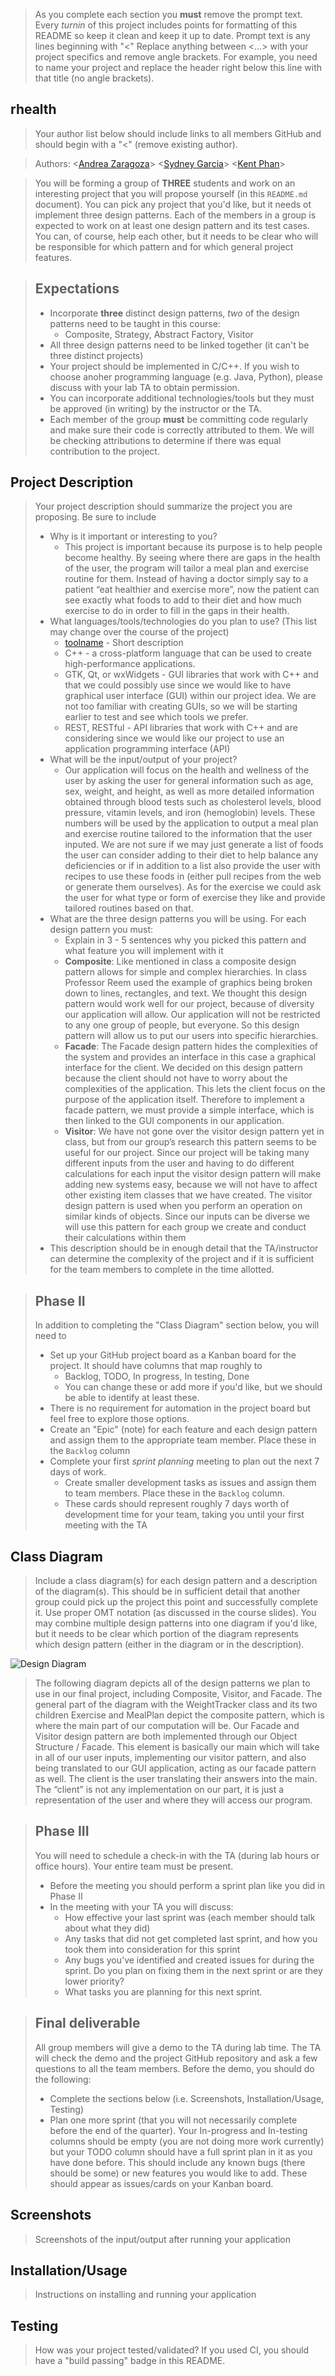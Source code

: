  > As you complete each section you **must** remove the prompt text. Every *turnin* of this project includes points for formatting of this README so keep it clean and keep it up to date. 
 > Prompt text is any lines beginning with "\<"
 > Replace anything between \<...\> with your project specifics and remove angle brackets. For example, you need to name your project and replace the header right below this line with that title (no angle brackets). 
## rhealth
 > Your author list below should include links to all members GitHub and should begin with a "\<" (remove existing author).
 
 > Authors: \<[Andrea Zaragoza](https://github.com/AndreaZaragoza)\> \<[Sydney Garcia](https://github.com/supersydney22)\> \<[Kent Phan](https://github.com/Moltenfuzzy)\>
 
 > You will be forming a group of **THREE** students and work on an interesting project that you will propose yourself (in this `README.md` document). You can pick any project that you'd like, but it needs ot implement three design patterns. Each of the members in a group is expected to work on at least one design pattern and its test cases. You can, of course, help each other, but it needs to be clear who will be responsible for which pattern and for which general project features.
 
 > ## Expectations
 > * Incorporate **three** distinct design patterns, *two* of the design patterns need to be taught in this course:
 >   * Composite, Strategy, Abstract Factory, Visitor
 > * All three design patterns need to be linked together (it can't be three distinct projects)
 > * Your project should be implemented in C/C++. If you wish to choose anoher programming language (e.g. Java, Python), please discuss with your lab TA to obtain permission.
 > * You can incorporate additional technologies/tools but they must be approved (in writing) by the instructor or the TA.
 > * Each member of the group **must** be committing code regularly and make sure their code is correctly attributed to them. We will be checking attributions to determine if there was equal contribution to the project.

## Project Description
 > Your project description should summarize the project you are proposing. Be sure to include
 > * Why is it important or interesting to you?
 >   * This project is important because its purpose is to help people become healthy. By seeing where there are gaps in the health of the user, the program will tailor a meal plan and exercise routine for them. Instead of having a doctor simply say to a patient “eat healthier and exercise more”, now the patient can see exactly what foods to add to their diet and how much exercise to do in order to fill in the gaps in their health.
 > * What languages/tools/technologies do you plan to use? (This list may change over the course of the project)
 >   * [toolname](link) - Short description
 >   * C++ - a cross-platform language that can be used to create high-performance applications.
 >   * GTK, Qt, or wxWidgets - GUI libraries that work with C++ and that we could possibly use since we would like to have graphical user interface (GUI) within our project idea. We are not too familiar with creating GUIs, so we will be starting earlier to test and see which tools we prefer. 
 >   * REST, RESTful - API libraries that work with C++ and are considering since we would like our project to use an application programming interface (API) 
 > * What will be the input/output of your project?
 >   * Our application will focus on the health and wellness of the user by asking the user for general information such as age, sex, weight, and height, as well as more detailed information obtained through blood tests such as cholesterol levels, blood pressure, vitamin levels, and iron (hemoglobin) levels. These numbers will be used by the application to output a meal plan and exercise routine tailored to the information that the user inputed. We are not sure if we may just generate a list of foods the user can consider adding to their diet to help balance any deficiencies or if in addition to a list also provide the user with recipes to use these foods in (either pull recipes from the web or generate them ourselves). As for the exercise we could ask the user for what type or form of exercise they like and provide tailored routines based on that.
 > * What are the three design patterns you will be using. For each design pattern you must:
 >   * Explain in 3 - 5 sentences why you picked this pattern and what feature you will implement with it
 >   * **Composite**: Like mentioned in class a composite design pattern allows for simple and complex hierarchies. In class Professor Reem used the example of graphics being broken down to lines, rectangles, and text. We thought this design pattern would work well for our project, because of diversity our application will allow. Our application will not be restricted to any one group of people, but everyone. So this design pattern will allow us to put our users into specific hierarchies. 
 >   * **Facade**: The Facade design pattern hides the complexities of the system and provides an interface in this case a graphical interface for the client. We decided on this design pattern because the client should not have to worry about the complexities of the application. This lets the client focus on the purpose of the application itself. Therefore to implement a facade pattern, we must provide a simple interface, which is then linked to the GUI components in our application. 
 >   * **Visitor**: We have not gone over the visitor design pattern yet in class, but from our group’s research this pattern seems to be useful for our project. Since our project will be taking many different inputs from the user and having to do different calculations for each input the visitor design pattern will make adding new systems easy, because we will not have to affect other existing item classes that we have created. The visitor design pattern is used when you perform an operation on similar kinds of objects. Since our inputs can be diverse we will use this pattern for each group we create and conduct their calculations within them
 > * This description should be in enough detail that the TA/instructor can determine the complexity of the project and if it is sufficient for the team members to complete in the time allotted. 

 > ## Phase II
 > In addition to completing the "Class Diagram" section below, you will need to 
 > * Set up your GitHub project board as a Kanban board for the project. It should have columns that map roughly to 
 >   * Backlog, TODO, In progress, In testing, Done
 >   * You can change these or add more if you'd like, but we should be able to identify at least these.
 > * There is no requirement for automation in the project board but feel free to explore those options.
 > * Create an "Epic" (note) for each feature and each design pattern and assign them to the appropriate team member. Place these in the `Backlog` column
 > * Complete your first *sprint planning* meeting to plan out the next 7 days of work.
 >   * Create smaller development tasks as issues and assign them to team members. Place these in the `Backlog` column.
 >   * These cards should represent roughly 7 days worth of development time for your team, taking you until your first meeting with the TA
## Class Diagram
 > Include a class diagram(s) for each design pattern and a description of the diagram(s). This should be in sufficient detail that another group could pick up the project this point and successfully complete it. Use proper OMT notation (as discussed in the course slides). You may combine multiple design patterns into one diagram if you'd like, but it needs to be clear which portion of the diagram represents which design pattern (either in the diagram or in the description).
 
 ![Design Diagram](https://user-images.githubusercontent.com/46156230/99871298-ec504a00-2b8d-11eb-8396-c7e4dceed3e6.png)
 
> The following diagram depicts all of the design patterns we plan to use in our final project, including Composite, Visitor, and Facade. The general part of the diagram with the WeightTracker class and its two children Exercise and MealPlan depict the composite pattern, which is where the main part of our computation will be. Our Facade and Visitor design pattern are both implemented through our Object Structure / Facade. This element is basically our main which will take in all of our user inputs, implementing our visitor pattern, and also being translated to our GUI application, acting as our facade pattern as well. The client is the user translating their answers into the main. The “client” is not any implementation on our part, it is just a representation of the user and where they will access our program.
 
 > ## Phase III
 > You will need to schedule a check-in with the TA (during lab hours or office hours). Your entire team must be present. 
 > * Before the meeting you should perform a sprint plan like you did in Phase II
 > * In the meeting with your TA you will discuss: 
 >   - How effective your last sprint was (each member should talk about what they did)
 >   - Any tasks that did not get completed last sprint, and how you took them into consideration for this sprint
 >   - Any bugs you've identified and created issues for during the sprint. Do you plan on fixing them in the next sprint or are they lower priority?
 >   - What tasks you are planning for this next sprint.

 > ## Final deliverable
 > All group members will give a demo to the TA during lab time. The TA will check the demo and the project GitHub repository and ask a few questions to all the team members. 
 > Before the demo, you should do the following:
 > * Complete the sections below (i.e. Screenshots, Installation/Usage, Testing)
 > * Plan one more sprint (that you will not necessarily complete before the end of the quarter). Your In-progress and In-testing columns should be empty (you are not doing more work currently) but your TODO column should have a full sprint plan in it as you have done before. This should include any known bugs (there should be some) or new features you would like to add. These should appear as issues/cards on your Kanban board. 
 ## Screenshots
 > Screenshots of the input/output after running your application
 ## Installation/Usage
 > Instructions on installing and running your application
 ## Testing
 > How was your project tested/validated? If you used CI, you should have a "build passing" badge in this README.
 
